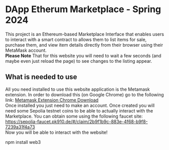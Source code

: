 # DApp Etherum Marketplace - Spring 2024
This project is an Ethereum-based Marketplace Interface that enables users to interact with a smart contract to allows them to list items for sale, purchase them, and view item details directly from their browser using their MetaMask account. <br />
<strong>Please Note</strong> That for this website you will need to wait a few seconds (and maybe even just reload the page) to see changes to the listing appear. 

## What is needed to use
All you need installed to use this website application is the Metamask extension. In order to download this (on Google Chrome) go to the following link: [Metamask Extension Chrome Download](https://chromewebstore.google.com/detail/metamask/nkbihfbeogaeaoehlefnkodbefgpgknn)
 <br /> 
Once installed you just need to make an account. Once created you will need some Sepolia testnet coins to be able to actually interact with the Marketplace. You can obtain some using the following faucet site: https://sepolia-faucet.pk910.de/#/claim/2b9f1b9c-883e-4f68-b9f8-7239a31f4a73 <br />
Now you will be able to interact with the website! <br />





npm install web3  